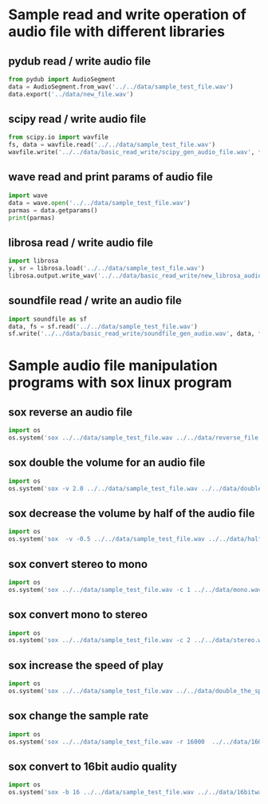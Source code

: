 # Sample read and write operation of audio file with different libraries
## **pydub** read / write audio file
```python
from pydub import AudioSegment
data = AudioSegment.from_wav('../../data/sample_test_file.wav')
data.export('../data/new_file.wav')
```

## **scipy** read / write audio file
```python
from scipy.io import wavfile
fs, data = wavfile.read('../../data/sample_test_file.wav')
wavfile.write('../../data/basic_read_write/scipy_gen_audio_file.wav', fs, data)
```

## **wave** read and print params of audio file
```python
import wave
data = wave.open('../../data/sample_test_file.wav')
parmas = data.getparams()
print(parmas)
```

## **librosa** read / write audio file
```python
import librosa
y, sr = librosa.load('../../data/sample_test_file.wav')
librosa.output.write_wav('../../data/basic_read_write/new_librosa_audio.wav', y, sr)
```

## **soundfile** read / write an audio file
```python
import soundfile as sf
data, fs = sf.read('../../data/sample_test_file.wav')
sf.write('../../data/basic_read_write/soundfile_gen_audio.wav', data, fs)
```

# Sample audio file manipulation programs with **sox** linux program
## **sox** reverse an audio file
```python
import os
os.system('sox ../../data/sample_test_file.wav ../../data/reverse_file.wav reverse')
```

## **sox** double the volume for an audio file
```python
import os
os.system('sox -v 2.0 ../../data/sample_test_file.wav ../../data/doubleSound.wav')
```

## **sox** decrease the volume by half of the audio file
```python
import os
os.system('sox  -v -0.5 ../../data/sample_test_file.wav ../../data/halfDecreasedVolume.wav')
```

## **sox** convert stereo to mono
```python
import os
os.system('sox ../../data/sample_test_file.wav -c 1 ../../data/mono.wav')
```

## **sox** convert mono to stereo
```python
import os
os.system('sox ../../data/sample_test_file.wav -c 2 ../../data/stereo.wav')
```

## **sox** increase the speed of play
```python
import os
os.system('sox ../../data/sample_test_file.wav ../../data/double_the_speed.wav speed 2.0')
```

## **sox** change the sample rate
```python
import os
os.system('sox ../../data/sample_test_file.wav -r 16000  ../../data/16000hz.wav')
```

## **sox** convert to 16bit audio quality
```python
import os
os.system('sox -b 16 ../../data/sample_test_file.wav ../../data/16bitwav.wav')
```